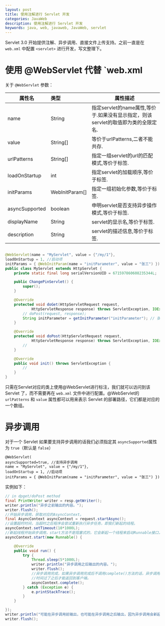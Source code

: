 ```yaml
---
layout: post
title: 使用注解进行 Servlet 开发
categories: JavaWeb
description: 使用注解进行 Servlet 开发
keywords: java, web, javaweb, JavaWeb, servlet
---
```


Servlet 3.0 开始提供注解、异步调用、直接文件上传支持。之前一直是在 `web.xml` 中配置 `<servlet>` 进行开发，写文整理下。

# 使用 @WebServlet 代替 `web.xml

关于 `@WebServlet` 参数：

|属性名         |类型           |属性描述|
|---------------|:--------------|--------|
|name           |String         | 指定servlet的name属性,等价于<Servlet-name>.如果没有显示指定，则该servlet的取值即为类的全限定名.
|value          |String[]       |等价于urlPatterns,二者不能共存.
|urlPatterns    |String[]       |指定一组servlet的url的匹配模式,等价于<url-pattern>标签.
|loadOnStartup  |int            |指定servlet的加载顺序,等价于<load-on-startup>标签.
|initParams     |WebInitParam[] |指定一组初始化参数,等价于<init-param>标签.
|asyncSupported | boolean       |申明servlet是否支持异步操作模式,等价于<async-supported>标签.
|displayName    |String         |servlet的显示名,等价于<display-name>标签.
|description    |String         |servlet的描述信息,等价于<description>标签.

```java

@WebServlet(name = "MyServlet", value = {"/my/1"},
loadOnStartup = 1, //启动项
initParams = { @WebInitParam(name = "initParameter", value = "张三") })
public class MyServlet extends HttpServlet {
	private static final long serialVersionUID = 671597860608235344L;

	public ChangePinServlet() {
		super();
	}

	@Override
	protected void doGet(HttpServletRequest request,
			HttpServletResponse response) throws ServletException, IOException {
		// doPost(request, response);
		String initParameter = getInitParameter("initParameter"); // 张三
	}

	@Override
	protected void doPost(HttpServletRequest request,
			HttpServletResponse response) throws ServletException, IOException {
		//
	}

	@Override
	public void init() throws ServletException {
		//
	}
}
```

只需在Servlet对应的类上使用@WebServlet进行标注，我们就可以访问到该 Servlet 了，而不需要再在 `web.xml` 文件中进行配置。@WebServlet的 `urlPatterns` 和 `value` 属性都可以用来表示 Servlet 的部署路径，它们都是对应的一个数组。


# 异步调用

对于一个 Servlet 如果要支持异步调用的话我们必须指定其 `asyncSupported`属性为 `true`（默认是 `false`）
```
@WebServlet(
asyncSupported=true, //支持异步调用
name = "MyServlet", value = {"/my/1"},
loadOnStartup = 1, //启动项
initParams = { @WebInitParam(name = "initParameter", value = "张三") })
```

实例如下：

```java
// in dpget/doPost method
final PrintWriter writer = resp.getWriter();
writer.println("异步之前输出的内容。");
writer.flush();
//开始异步调用，获取对应的AsyncContext。
final AsyncContext asyncContext = request.startAsync();
//设置超时时间，当超时之后程序会尝试重新执行异步任务，即我们新起的线程。
asyncContext.setTimeout(10*1000L);
//新起线程开始异步调用，start方法不是阻塞式的，它会新起一个线程来启动Runnable接口，之后主程序会继续执行
asyncContext.start(new Runnable() {

	@Override
	public void run() {
		try {
			Thread.sleep(5*1000L);
			writer.println("异步调用之后输出的内容。");
			writer.flush();
			//异步调用完成，如果异步调用完成后不调用complete()方法的话，异步调用的结果需要等到设置的超时
			//时间过了之后才能返回到客户端。
			asyncContext.complete();
		} catch (Exception e) {
			e.printStackTrace();
		}
	}

});
writer.println("可能在异步调用前输出，也可能在异步调用之后输出，因为异步调用会新起一个线程。");
writer.flush();
```